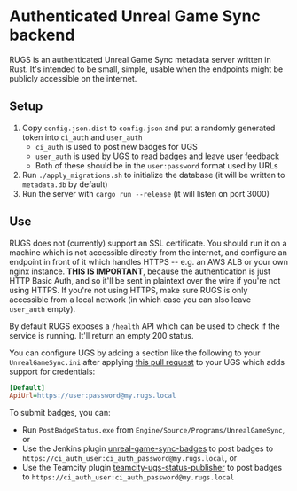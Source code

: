 # Authenticated Unreal Game Sync backend

RUGS is an authenticated Unreal Game Sync metadata server written in Rust. It's intended
to be small, simple, usable when the endpoints might be publicly accessible on the
internet.

## Setup

1. Copy `config.json.dist` to `config.json` and put a randomly generated token
   into `ci_auth` and `user_auth`
   - `ci_auth` is used to post new badges for UGS
   - `user_auth` is used by UGS to read badges and leave user feedback
   - Both of these should be in the `user:password` format used by URLs
1. Run `./apply_migrations.sh` to initialize the database (it will be written to
   `metadata.db` by default)
1. Run the server with `cargo run --release` (it will listen on port 3000)

## Use

RUGS does not (currently) support an SSL certificate. You should run it on a machine
which is not accessible directly from the internet, and configure an endpoint in front of
it which handles HTTPS -- e.g. an AWS ALB or your own nginx instance. **THIS IS
IMPORTANT**, because the authentication is just HTTP Basic Auth, and so it'll be sent in
plaintext over the wire if you're not using HTTPS. If you're not using HTTPS, make sure
RUGS is only accessible from a local network (in which case you can also leave `user_auth`
empty).

By default RUGS exposes a `/health` API which can be used to check if the service is running. It'll return an empty 200 status.

You can configure UGS by adding a section like the following to your `UnrealGameSync.ini`
after applying [this pull request](https://github.com/EpicGames/UnrealEngine/pull/9168) to your UGS which adds support for
credentials:

```ini
[Default]
ApiUrl=https://user:password@my.rugs.local
```

To submit badges, you can:

- Run `PostBadgeStatus.exe` from `Engine/Source/Programs/UnrealGameSync`, or
- Use the Jenkins plugin
  [unreal-game-sync-badges](https://github.com/jorgenpt/unreal-game-sync-badges-plugin)
  to post badges to `https://ci_auth_user:ci_auth_password@my.rugs.local`, or
- Use the Teamcity plugin
  [teamcity-ugs-status-publisher](https://github.com/jorgenpt/teamcity-ugs-status-publisher)
  to post badges to `https://ci_auth_user:ci_auth_password@my.rugs.local`
